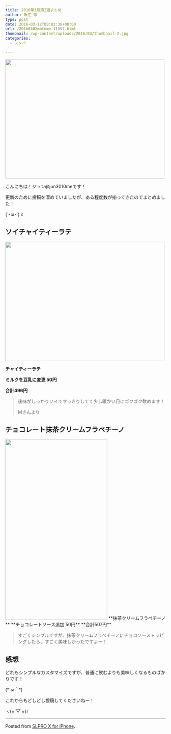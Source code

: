 ```yaml
---
title: 2016年3月第2週まとめ
author: 魚住 惇
type: post
date: 2016-03-12T09:02:38+00:00
url: /20160302matome-11557.html
thumbnail: /wp-content/uploads/2016/03/thumbnail-2.jpg
categories:
  - スタバ

---
```

<img decoding="async" loading="lazy" alt="" src="/wp-content/uploads/2016/03/slproImg_201603121749180.jpg" width="500" height="375" class="slproImg" />

<!--more-->

  
こんにちは！ジュン@jun3010meです！

更新のために投稿を溜めていましたが、ある程度数が揃ってきたのでまとめました！

(\`･ω･´)ゞ

## ソイチャイティーラテ

<img decoding="async" loading="lazy" alt="" src="/wp-content/uploads/2016/03/slproImg_201603121750420.jpg" width="500" height="375" class="slproImg" /> 

**チャイティーラテ**

**ミルクを豆乳に変更 50円**

**合計496円**

> 後味がしっかりソイですっきりしてて少し暖かい日にゴクゴク飲めます！
> 
> Mさんより

## チョコレート抹茶クリームフラペチーノ

<img decoding="async" loading="lazy" alt="" src="/wp-content/uploads/2016/03/slproImg_201603121757520.jpg" width="320" height="568" class="slproImg" />  
**抹茶クリームフラペチーノ**  
**チョコレートソース追加 50円**  
**合計507円**

> すごくシンプルですが、抹茶クリームフラペチーノにチョコソーストッピングしたら、すごく美味しかったですよー！

## 感想

どれもシンプルなカスタマイズですが、普通に飲むよりも美味しくなるものばかりです！

(\*´ω｀\*)

これからもどしどし投稿してくださいねー！

ヽ(=´▽\`=)ﾉ

****

Posted from <a href="https://itunes.apple.com/us/app/slpro-x-for-iphone/id974900131?l=ja&ls=1&mt=8&at=11l7gE" target="_blank" rel="nofollow">SLPRO X for iPhone</a>.</blockquote>